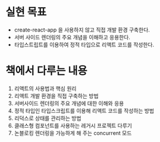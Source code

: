 # 실현 목표
- create-react-app 을 사용하지 않고 직접 개발 환경 구축한다.
- 서버 사이드 렌더링의 주요 개념을 이해하고 응용한다.
- 타입스트립트를 이용하여 정적 타입으로 리액트 코드를 작성한다.

# 책에서 다루는 내용
1. 리액트의 사용법과 핵심 원리
2. 리액트 개발 환경을 직접 구축하는 방법
3. 서버사이드 렌더링의 주요 개념에 대한 이해와 응용
4. 정적 타입인 타입스크립트를 이용해 리액트 코드를 작성하는 방법
5. 리덕스로 상태를 관리하는 방법
6. 클래스형 컴포넌트를 사용하는 레거시 프로젝트 다루기
7. 논블로킹 렌더링을 가능하게 해 주는 concurrent 모드
